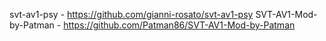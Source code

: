 svt-av1-psy		- https://github.com/gianni-rosato/svt-av1-psy
SVT-AV1-Mod-by-Patman	- https://github.com/Patman86/SVT-AV1-Mod-by-Patman
